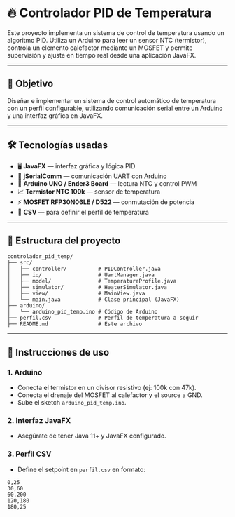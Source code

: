 # 🔥 Controlador PID de Temperatura

Este proyecto implementa un sistema de control de temperatura usando un algoritmo PID. Utiliza un Arduino para leer un sensor NTC (termistor), controla un elemento calefactor mediante un MOSFET y permite supervisión y ajuste en tiempo real desde una aplicación JavaFX.

---

## 📌 Objetivo

Diseñar e implementar un sistema de control automático de temperatura con un perfil configurable, utilizando comunicación serial entre un Arduino y una interfaz gráfica en JavaFX.

---

## 🛠️ Tecnologías usadas

- 🖥️ **JavaFX** — interfaz gráfica y lógica PID  
- 🔌 **jSerialComm** — comunicación UART con Arduino  
- 🔧 **Arduino UNO / Ender3 Board** — lectura NTC y control PWM  
- 📈 **Termistor NTC 100k** — sensor de temperatura  
- ⚡ **MOSFET RFP30N06LE / D522** — conmutación de potencia  
- 📁 **CSV** — para definir el perfil de temperatura  

---

## 📂 Estructura del proyecto

```
controlador_pid_temp/
├── src/
│   ├── controller/          # PIDController.java
│   ├── io/                  # UartManager.java
│   ├── model/               # TemperatureProfile.java
│   ├── simulator/           # HeaterSimulator.java
│   ├── view/                # MainView.java
│   └── main.java            # Clase principal (JavaFX)
├── arduino/
│   └── arduino_pid_temp.ino # Código de Arduino
├── perfil.csv               # Perfil de temperatura a seguir
├── README.md                # Este archivo
```

---

## 🚀 Instrucciones de uso

### 1. Arduino
- Conecta el termistor en un divisor resistivo (ej: 100k con 47k).
- Conecta el drenaje del MOSFET al calefactor y el source a GND.
- Sube el sketch `arduino_pid_temp.ino`.

### 2. Interfaz JavaFX
- Asegúrate de tener Java 11+ y JavaFX configurado.
### 3. Perfil CSV
- Define el setpoint en `perfil.csv` en formato:

```csv
0,25
30,60
60,200
120,180
180,25
```

